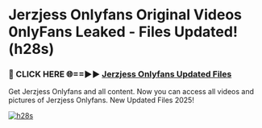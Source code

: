 # Jerzjess Onlyfans Original Videos 0nlyFans Leaked - Files Updated! (h28s)

<h3>🔴 CLICK HERE 🌐==►► <a href="https://tinyurl.com/x26r9saj" rel="nofollow">Jerzjess Onlyfans Updated Files</a></h3>

Get Jerzjess Onlyfans and all content. Now you can access all videos and pictures of Jerzjess Onlyfans. New Updated Files 2025!

[![h28s](https://i.imgur.com/LkgZPqh.gif)](https://tinyurl.com/x26r9saj)
